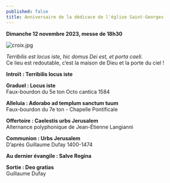 ```yaml
---
published: false
title: Anniversaire de la dédicace de l'église Saint-Georges
---
```

**Dimanche 12 novembre 2023, messe de 18h30**  

![croix.jpg]({{site.baseurl}}/images/croix.jpg)

*Terribilis est locus iste, hic domus Dei est, et porta caeli.*  
Ce lieu est redoutable, c’est la maison de Dieu et la porte du ciel !

**Introït : Terribilis locus iste**

**Graduel : Locus iste**  
Faux-bourdon du 5e ton Octo cantica 1584

**Alleluia : Adorabo ad templum sanctum tuum**  
Faux-bourdon du 7e ton - Chapelle Pontificale

**Offertoire : Caelestis urbs Jerusalem**  
Alternance polyphonique de Jean-Étienne Langianni

**Communion : Urbs Jerusalem**  
D’après Guillaume Dufay 1400-1474

**Au dernier évangile : Salve Regina**

**Sortie : Deo gratias**  
Guillaume Dufay
